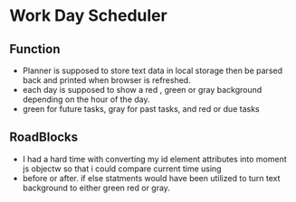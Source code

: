 # Work Day Scheduler 
## Function
* Planner is supposed to store text data in local storage then be parsed back and printed when browser is refreshed.
* each day is supposed to show a red , green or gray background depending on the hour of the day.
* green for future tasks, gray for past tasks, and red or due tasks 

## RoadBlocks 
* I had a hard time with converting my id element attributes into moment js objectw so that i could compare current time using 
* before or after. if else statments would have been utilized to turn text background to either green red or gray. 
